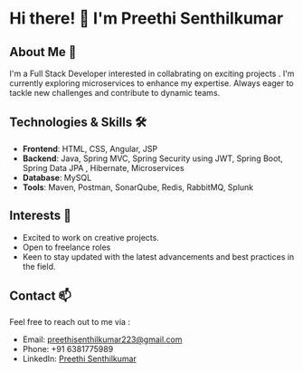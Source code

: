 # Hi there! 👋 I'm Preethi Senthilkumar

## About Me 🌟

I'm a Full Stack Developer interested in collabrating on exciting projects . I'm currently exploring microservices to enhance my expertise. Always eager to tackle new challenges and contribute to dynamic teams.

## Technologies & Skills 🛠️

- **Frontend**: HTML, CSS, Angular, JSP
- **Backend**: Java, Spring MVC, Spring Security using JWT, Spring Boot, Spring Data JPA , Hibernate, Microservices
- **Database**: MySQL
- **Tools**: Maven, Postman, SonarQube, Redis, RabbitMQ, Splunk

## Interests 🤝

- Excited to work on creative projects.
- Open to freelance roles
- Keen to stay updated with the latest advancements and best practices in the field.

## Contact 📫

Feel free to reach out to me via :
- Email: preethisenthilkumar223@gmail.com
- Phone: +91 6381775989
- LinkedIn: [Preethi Senthilkumar](https://www.linkedin.com/in/preethi-senthilkumar/)
